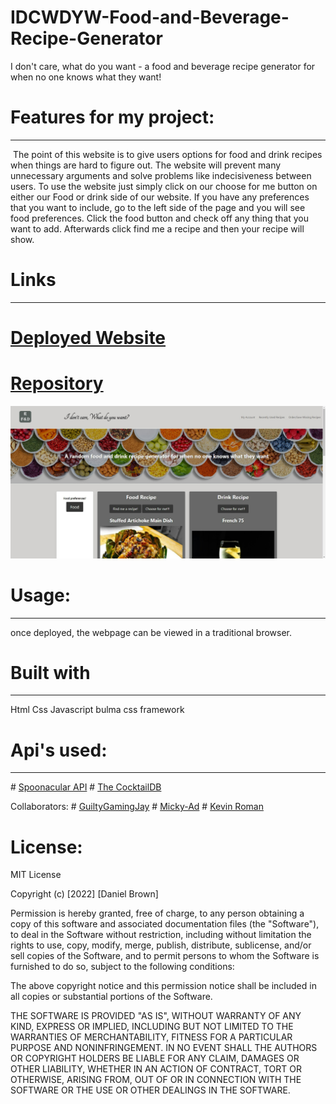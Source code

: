 # IDCWDYW-Food-and-Beverage-Recipe-Generator
I don't care, what do you want - a food and beverage recipe generator for when no one knows what they want!
​
# Features for my project:
-----------------------------------------------------------------------
​
The point of this website is to give users options for food and drink recipes when things are hard to figure out. The website will prevent many unnecessary arguments and solve problems like indecisiveness between users. To use the website just simply click on our choose for me button on either our Food or drink side of our website. If you have any preferences that you want to include, go to the left side of the page and you will see food preferences. Click the food button and check off any thing that you want to add. Afterwards click find me a recipe and then your recipe will show.
​
# Links
-----------------------------------------------------------------------
# [Deployed Website](https://thedanbrown.github.io/Daily-Schedule-Calender/)
# [Repository](https://github.com/Thedanbrown/IDCWDYW-Food-and-Beverage-Recipe-Generator)

 ![alt text](assets/Imges/deployed-screenshot.png)

# Usage:
-----------------------------------------------------------------------
once deployed, the webpage can be viewed in a traditional browser.
​
# Built with
-----------------------------------------------------------------------
Html
Css
Javascript
bulma css framework
​
# Api's used:
-----------------------------------------------------------------------
​# [Spoonacular API](https://spoonacular.com/food-api/)
​# [The CocktailDB](https://www.thecocktaildb.com/api/)

Collaborators:
​# [GuiltyGamingJay](https://github.com/GuiltyGamingJay)
​# [Micky-Ad](https://github.com/Micky-Ad)
​# [Kevin Roman](https://github.com/KevinRoman03)

# License:

MIT License

Copyright (c) [2022] [Daniel Brown]

Permission is hereby granted, free of charge, to any person obtaining a copy of this software and associated documentation files (the "Software"), to deal in the Software without restriction, including without limitation the rights to use, copy, modify, merge, publish, distribute, sublicense, and/or sell copies of the Software, and to permit persons to whom the Software is furnished to do so, subject to the following conditions:

The above copyright notice and this permission notice shall be included in all copies or substantial portions of the Software.

THE SOFTWARE IS PROVIDED "AS IS", WITHOUT WARRANTY OF ANY KIND, EXPRESS OR IMPLIED, INCLUDING BUT NOT LIMITED TO THE WARRANTIES OF MERCHANTABILITY, FITNESS FOR A PARTICULAR PURPOSE AND NONINFRINGEMENT. IN NO EVENT SHALL THE AUTHORS OR COPYRIGHT HOLDERS BE LIABLE FOR ANY CLAIM, DAMAGES OR OTHER LIABILITY, WHETHER IN AN ACTION OF CONTRACT, TORT OR OTHERWISE, ARISING FROM, OUT OF OR IN CONNECTION WITH THE SOFTWARE OR THE USE OR OTHER DEALINGS IN THE SOFTWARE.